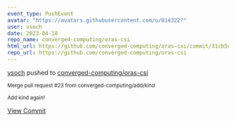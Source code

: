 ```yaml
---
event_type: PushEvent
avatar: "https://avatars.githubusercontent.com/u/814322?"
user: vsoch
date: 2023-04-18
repo_name: converged-computing/oras-csi
html_url: https://github.com/converged-computing/oras-csi/commit/31cb5efb3b81d85e7a430c1356c06186daf63e38
repo_url: https://github.com/converged-computing/oras-csi
---
```


<a href='https://github.com/vsoch' target='_blank'>vsoch</a> pushed to <a href='https://github.com/converged-computing/oras-csi' target='_blank'>converged-computing/oras-csi</a>

<small>Merge pull request #23 from converged-computing/add/kind

Add kind again!</small>

<a href='https://github.com/converged-computing/oras-csi/commit/31cb5efb3b81d85e7a430c1356c06186daf63e38' target='_blank'>View Commit</a>
